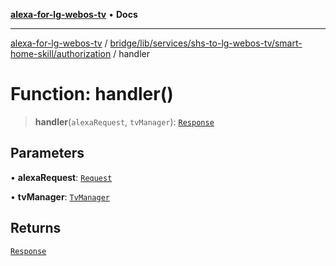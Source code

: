 [**alexa-for-lg-webos-tv**](../../../../../../../README.md) • **Docs**

***

[alexa-for-lg-webos-tv](../../../../../../../modules.md) / [bridge/lib/services/shs-to-lg-webos-tv/smart-home-skill/authorization](../README.md) / handler

# Function: handler()

> **handler**(`alexaRequest`, `tvManager`): [`Response`](../../../../../../../common/smart-home-skill/response/classes/Response.md)

## Parameters

• **alexaRequest**: [`Request`](../../../../../../../common/smart-home-skill/request/classes/Request.md)

• **tvManager**: [`TvManager`](../../../tv-manager/classes/TvManager.md)

## Returns

[`Response`](../../../../../../../common/smart-home-skill/response/classes/Response.md)
